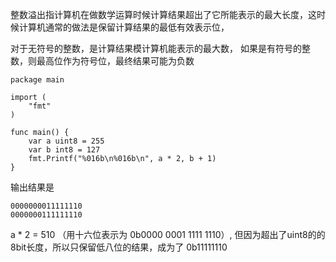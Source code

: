 整数溢出指计算机在做数学运算时候计算结果超出了它所能表示的最大长度，这时候计算机通常的做法是保留计算结果的最低有效表示位，

对于无符号的整数，是计算结果模计算机能表示的最大数， 如果是有符号的整数，则最高位作为符号位，最终结果可能为负数

```
package main

import (
	"fmt"
)

func main() {
	var a uint8 = 255
	var b int8 = 127
	fmt.Printf("%016b\n%016b\n", a * 2, b + 1)
}

```

输出结果是

```
0000000011111110
0000000111111110
```

a * 2 = 510 （用十六位表示为 0b0000 0001 1111 1110）, 但因为超出了uint8的的8bit长度，所以只保留低八位的结果，成为了 0b11111110


